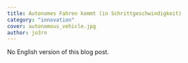 ```yaml
---
title: Autonomes Fahren kommt (in Schrittgeschwindigkeit)
category: "innovation"
cover: autonomous_vehicle.jpg
author: jo3rn
---
```


No English version of this blog post.
